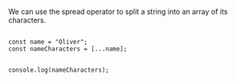 We can use the spread operator
to split a string into an
array of its characters.

<codeblock language="javascript" type="lesson">
<code>
const name = "Oliver";
const nameCharacters = [...name];

console.log(nameCharacters);
</code>
</codeblock>